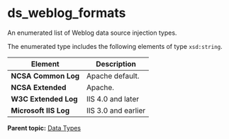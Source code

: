 # ds_weblog_formats

An enumerated list of Weblog data source injection types.

The enumerated type includes the following elements of type `xsd:string`.

|Element|Description|
|-------|-----------|
|**NCSA Common Log** | Apache default. |
|**NCSA Extended** | Apache. |
|**W3C Extended Log** | IIS 4.0 and later |
|**Microsoft IIS Log** | IIS 3.0 and earlier |

**Parent topic:** [Data Types](../data_types/c_data_types.md)

